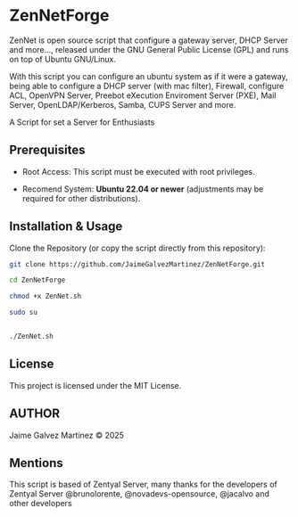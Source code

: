 # ZenNetForge
ZenNet is open source script that configure a gateway server, DHCP Server and more..., released under the GNU General Public License (GPL) and runs on top of Ubuntu GNU/Linux.

With this script you can configure an ubuntu system as if it were a gateway, being able to configure a DHCP server (with mac filter), Firewall, configure ACL, OpenVPN Server, Preebot eXecution Enviroment Server (PXE), Mail Server, OpenLDAP/Kerberos, Samba, CUPS Server and more.

A Script for set a Server for Enthusiasts

## Prerequisites

-  Root Access: This script must be executed with root privileges.

- Recomend System: **Ubuntu 22.04 or newer** (adjustments may be required for other distributions).

## Installation & Usage

Clone the Repository (or copy the script directly from this repository):

```bash
git clone https://github.com/JaimeGalvezMartinez/ZenNetForge.git

cd ZenNetForge

chmod +x ZenNet.sh

sudo su


./ZenNet.sh
```

## License

This project is licensed under the MIT License. 

## AUTHOR

Jaime Galvez Martinez &COPY; 2025

## Mentions

This script is based of Zentyal Server, many thanks for the developers of Zentyal Server @brunolorente, @novadevs-opensource, @jacalvo and other developers
